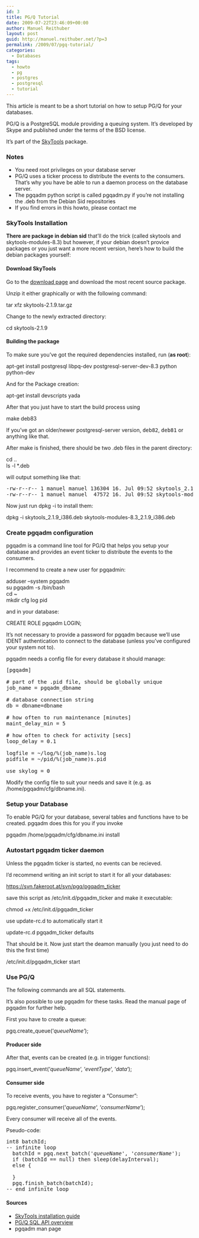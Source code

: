 ```yaml
---
id: 3
title: PG/Q Tutorial
date: 2009-07-22T23:46:09+00:00
author: Manuel Reithuber
layout: post
guid: http://manuel.reithuber.net/?p=3
permalink: /2009/07/pgq-tutorial/
categories:
  - Databases
tags:
  - howto
  - pg
  - postgres
  - postgresql
  - tutorial
---
```

This article is meant to be a short tutorial on how to setup PG/Q for your databases.

PG/Q is a PostgreSQL module providing a queuing system. It&#8217;s developed by Skype and published under the terms of the BSD license.
  
It&#8217;s part of the [SkyTools](https://developer.skype.com/SkypeGarage/DbProjects/SkyTools) package.

### Notes

  * You need root privileges on your database server
  * PG/Q uses a ticker process to distribute the events to the consumers. That&#8217;s why you have be able to run a daemon process on the database server.
  * The pgqadm python script is called pgqadm.py if you&#8217;re not installing the .deb from the Debian Sid repositories
  * If you find errors in this howto, please contact me

### SkyTools Installation

**There are package in debian sid** that&#8217;ll do the trick (called skytools and skytools-modules-8.3) but however, if your debian doesn&#8217;t provice packages or you just want a more recent version, here&#8217;s how to build the debian packages yourself:

#### Download SkyTools

Go to the [download page](http://pgfoundry.org/frs/?group_id=1000206 "SkyTools download page") and download the most recent source package.

Unzip it either graphically or with the following command:

<p class="code">
  tar xfz skytools-2.1.9.tar.gz
</p>

Change to the newly extracted directory:

<p class="code">
  cd skytools-2.1.9
</p>

#### Building the package

To make sure you&#8217;ve got the required dependencies installed, run (**as root**):

<p class="code">
  apt-get install postgresql libpq-dev postgresql-server-dev-8.3 python python-dev
</p>

And for the Package creation:

<p class="code">
  apt-get install devscripts yada
</p>

After that you just have to start the build process using

<p class="code">
  make deb83
</p>

If you&#8217;ve got an older/newer postgresql-server version, <tt>deb82</tt>, <tt>deb81</tt> or anything like that.

After make is finished, there should be two .deb files in the parent directory:

<p class="code">
  cd ..<br /> ls -l *.deb
</p>

will output something like that:

<pre>-rw-r--r-- 1 manuel manuel 136304 16. Jul 09:52 skytools_2.1.9_i386.deb
-rw-r--r-- 1 manuel manuel  47572 16. Jul 09:52 skytools-modules-8.3_2.1.9_i386.deb</pre>

Now just run dpkg -i to install them:

<p class="code">
  dpkg -i skytools_2.1.9_i386.deb skytools-modules-8.3_2.1.9_i386.deb
</p>

### Create pgqadm configuration

pgqadm is a command line tool for PG/Q that helps you setup your database and provides an event ticker to distribute the events to the consumers.

I recommend to create a new user for pgqadmin:

<p class="code">
  adduser &#8211;system pgqadm<br /> su pgqadm -s /bin/bash<br /> cd ~<br /> mkdir cfg log pid
</p>

and in your database:

<p class="code">
  CREATE ROLE pgqadm LOGIN;
</p>

It&#8217;s not necessary to provide a password for pgqadm because we&#8217;ll use IDENT authentication to connect to the database (unless you&#8217;ve configured your system not to).

<span>pgqadm</span> needs a config file for every database it should manage:

<pre class="code">[pgqadm]

# part of the .pid file, should be globally unique
job_name = pgqadm_dbname

# database connection string
db = dbname=dbname

# how often to run maintenance [minutes]
maint_delay_min = 5

# how often to check for activity [secs]
loop_delay = 0.1

logfile = ~/log/%(job_name)s.log
pidfile = ~/pid/%(job_name)s.pid

use_skylog = 0
</pre>

Modify the config file to suit your needs and save it (e.g. as <span>/home/pgqadm/cfg/dbname.ini</span>).

### Setup your Database

To enable PG/Q for your database, several tables and functions have to be created. pgqadm does this for you if you invoke

<p class="code">
  pgqadm /home/pgqadm/cfg/dbname.ini install
</p>

### Autostart pgqadm ticker daemon

Unless the pgqadm ticker is started, no events can be recieved.

I&#8217;d recommend writing an init script to start it for all your databases:

<https://svn.fakeroot.at/svn/pgq/pgqadm_ticker>

save this script as <span>/etc/init.d/pgqadm_ticker</span> and make it executable:

<p class="code">
  chmod +x /etc/init.d/pgqadm_ticker
</p>

use update-rc.d to automatically start it

<p class="code">
  update-rc.d pgqadm_ticker defaults
</p>

That should be it. Now just start the deamon manually (you just need to do this the first time)

<p class="code">
  /etc/init.d/pgqadm_ticker start
</p>

### Use PG/Q

The following commands are all SQL statements.
  
It&#8217;s also possible to use pgqadm for these tasks. Read the manual page of pgqadm for further help.

First you have to create a queue:

<p class="code">
  pgq.create_queue(&#8216;<em>queueName</em>&#8216;);
</p>

#### Producer side

After that, events can be created (e.g. in trigger functions):

<p class="code">
  pgq.insert_event(&#8216;<em>queueName</em>&#8216;, &#8216;<em>eventType</em>&#8216;, &#8216;<em>data</em>&#8216;);
</p>

#### Consumer side

To receive events, you have to register a &#8220;Consumer&#8221;:

<p class="code">
  pgq.register_consumer(&#8216;<em>queueName</em>&#8216;, &#8216;<em>consumerName</em>&#8216;);
</p>

Every consumer will receive all of the events.

Pseudo-code:

<pre>int8 batchId;
-- infinite loop
  batchId = pgq.next_batch('<em>queueName</em>', '<em>consumerName</em>');
  if (batchId == null) then sleep(delayInterval);
  else {

  }
  pgq.finish_batch(batchId);
-- end infinite loop</pre>

#### Sources

  * [SkyTools installation guide](http://skytools.projects.postgresql.org/doc/INSTALL.html)
  * [PG/Q SQL API overview](http://skytools.projects.postgresql.org/doc/pgq-sql.html)
  * pgqadm man page